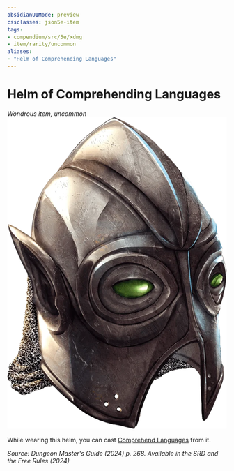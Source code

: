 ```yaml
---
obsidianUIMode: preview
cssclasses: json5e-item
tags:
- compendium/src/5e/xdmg
- item/rarity/uncommon
aliases: 
- "Helm of Comprehending Languages"
---
```

# Helm of Comprehending Languages
*Wondrous item, uncommon*  
![](/3-Mechanics/CLI/items/img/helm-of-comprehending-languages.webp#right)


While wearing this helm, you can cast [Comprehend Languages](/3-Mechanics/CLI/spells/comprehend-languages-xphb.md) from it.

*Source: Dungeon Master's Guide (2024) p. 268. Available in the <span title='Systems Reference Document (5.2)'>SRD</span> and the Free Rules (2024)*